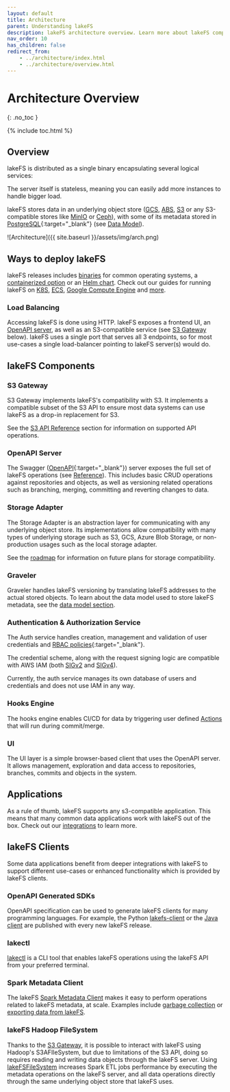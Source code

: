 ```yaml
---
layout: default
title: Architecture
parent: Understanding lakeFS
description: lakeFS architecture overview. Learn more about lakeFS components, including its S3 API gateway.
nav_order: 10
has_children: false
redirect_from:
    - ../architecture/index.html
    - ../architecture/overview.html
---
```

# Architecture Overview
{: .no_toc }


{% include toc.html %}

## Overview

lakeFS is distributed as a single binary encapsulating several logical services:

The server itself is stateless, meaning you can easily add more instances to handle bigger load.

lakeFS stores data in an underlying object store ([GCS](https://cloud.google.com/storage), [ABS](https://azure.microsoft.com/en-us/services/storage/blobs/),
[S3](https://aws.amazon.com/s3/) or any S3-compatible stores like [MinIO](https://min.io/) or [Ceph](https://docs.ceph.com/)), with some of its metadata stored in [PostgreSQL](https://www.postgresql.org/){:target="_blank"} (see [Data Model](data-model.md)).

<!-- The below draw.io diagram source can be found here: https://drive.google.com/file/d/1lctPtGVEmOlCNHi3jiW4XXmyQQFkxzyx/view?usp=sharing -->

![Architecture]({{ site.baseurl }}/assets/img/arch.png)

## Ways to deploy lakeFS

lakeFS releases includes [binaries](https://github.com/treeverse/lakeFS/releases) for common operating systems, a [containerized option](https://hub.docker.com/r/treeverse/lakefs) or 
an [Helm chart](https://artifacthub.io/packages/helm/lakefs/lakefs).
Check out our guides for running lakeFS on [K8S](../deploy/k8s.md), [ECS](../deploy/aws.md#on-ecs), [Google Compute Engine](../deploy/gcp.md#on-google-compute-engine) and [more](../deploy/).

### Load Balancing

Accessing lakeFS is done using HTTP.
lakeFS exposes a frontend UI, an [OpenAPI server](#openapi-server), as well as an S3-compatible service (see [S3 Gateway](#s3-gateway) below).
lakeFS uses a single port that serves all 3 endpoints, so for most use-cases a single load-balancer pointing
to lakeFS server(s) would do.

## lakeFS Components

### S3 Gateway

S3 Gateway implements lakeFS's compatibility with S3. It implements a compatible subset of the S3 API to ensure most data systems can use lakeFS as a drop-in replacement for S3.

See the [S3 API Reference](../reference/s3.md) section for information on supported API operations.

### OpenAPI Server

The Swagger ([OpenAPI](https://swagger.io/docs/specification/basic-structure/){:target="_blank"}) server exposes the full set of lakeFS operations (see [Reference](../reference/api.md)). This includes basic CRUD operations against repositories and objects, as well as versioning related operations such as branching, merging, committing and reverting changes to data.

### Storage Adapter

The Storage Adapter is an abstraction layer for communicating with any underlying object store. 
Its implementations allow compatibility with many types of underlying storage such as S3, GCS, Azure Blob Storage, or non-production usages such as the local storage adapter.

See the [roadmap](roadmap.md) for information on future plans for storage compatibility. 

### Graveler

Graveler handles lakeFS versioning by translating lakeFS addresses to the actual stored objects.
To learn about the data model used to store lakeFS metadata, see the [data model section](data-model.md).

### Authentication & Authorization Service

The Auth service handles creation, management and validation of user credentials and [RBAC policies](https://en.wikipedia.org/wiki/Role-based_access_control){:target="_blank"}.

The credential scheme, along with the request signing logic are compatible with AWS IAM (both [SIGv2](https://docs.aws.amazon.com/general/latest/gr/signature-version-2.html) and [SIGv4](https://docs.aws.amazon.com/general/latest/gr/signature-version-4.html)).

Currently, the auth service manages its own database of users and credentials and does not use IAM in any way. 

### Hooks Engine

The hooks engine enables CI/CD for data by triggering user defined [Actions](../setup/hooks.md) that will run during commit/merge. 

### UI

The UI layer is a simple browser-based client that uses the OpenAPI server. It allows management, exploration and data access to repositories, branches, commits and objects in the system.

## Applications

As a rule of thumb, lakeFS supports any s3-compatible application. This means that many common data applications work with lakeFS out of the box.
Check out our [integrations](../integrations) to learn more.

## lakeFS Clients

Some data applications benefit from deeper integrations with lakeFS to support different use-cases or enhanced functionality which is provided by lakeFS clients.

### OpenAPI Generated SDKs

OpenAPI specification can be used to generate lakeFS clients for many programming languages.
For example, the Python [lakefs-client](https://pypi.org/project/lakefs-client/) or the [Java client](https://search.maven.org/artifact/io.lakefs/api-client) are published 
with every new lakeFS release.

### lakectl

[lakectl](../reference/commands.md) is a CLI tool that enables lakeFS operations using the lakeFS API from your preferred terminal.

### Spark Metadata Client

The lakeFS [Spark Metadata Client](../reference/spark-client.md) makes it easy to perform
operations related to lakeFS metadata, at scale. Examples include [garbage collection](../reference/garbage-collection.md) or [exporting data from lakeFS](../reference/export.md).

### lakeFS Hadoop FileSystem

Thanks to the [S3 Gateway](#s3-gateway), it is possible to interact with lakeFS using Hadoop's S3AFIleSystem, 
but due to limitations of the S3 API, doing so requires reading and writing data objects through the lakeFS server.
Using [lakeFSFileSystem](../integrations/spark.md#access-lakefs-using-the-lakefs-specific-hadoop-filesystem) increases Spark ETL jobs performance by executing the metadata operations on the lakeFS server,
and all data operations directly through the same underlying object store that lakeFS uses.
